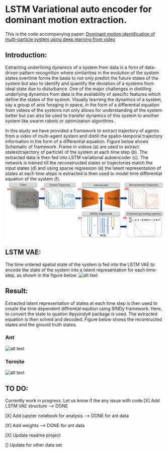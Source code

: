 
# LSTM Variational auto encoder for dominant motion extraction.

This is the code accompanying paper:
[Dominant motion identification of multi-particle system using deep learning from video](https://arxiv.org/pdf/2104.12722.pdf)

## Introduction:

Extracting underlining dynamics of a system from data is a form of data-driven pattern recognition where similarities in the evolution of the system states overtime forms the basis to not only predict the future states of the system but also to identify and quantify the deviation of a systems from ideal state due to disturbance. One of the major challenges in distilling underlying dynamics from data is the availability of specific features which define the states of the system. Visually learning the dynamics of a system, say a group of ants foraging in space, in the form of a differential equation from videos of the systems not only allows for understanding of the system better but can also be used to transfer dynamics of this system to another system like swarm robots or optimization algorithms.

In this study we have provided a framework to extract trajectory of agents from a video of multi-agent system and distill the spatio-temporal trajectory information in the form of a differential equation. Figure below shows Schematic of framework. Frame in videos (a) are used to extract states(trajectory of particle) of the system at each time step (b). The extracted data is then fed into LSTM variational autoencoder (c). The network is trained till the reconstructed states or trajectories match the input states (d) and using sparse regression (e) the latent representation of states at each time steps is extracted is then used to model time differential equation of the system (f).
![alt text](https://github.com/BaratiLab/LSTM-VAE-for-dominant-motion-extraction/blob/main/img_util/pipeline.png?raw=true) 

## LSTM VAE:
The time ordered spatial state of the system is fed into the LSTM VAE to encode the state of the system into a latent representation for each time-step, as shown in the figure below.
![alt text](https://github.com/BaratiLab/LSTM-VAE-for-dominant-motion-extraction/blob/main/img_util/gg2.gif?raw=true) 

## Result:

Extracted latent representation of states at each time step is then used to create the time dependent diffrential eqution using SINDy framework. Here, to convert the state to quation #pysindy# package is used.
The extracted equation is then solved and decoded. Figure below shows the recontructed states and the ground truth states.

### Ant
![alt text](https://github.com/BaratiLab/LSTM-VAE-for-dominant-motion-extraction/blob/main/img_util/traj2.gif?raw=true) 
### Termite
![alt text](https://github.com/BaratiLab/LSTM-VAE-for-dominant-motion-extraction/blob/main/img_util/traj_ter.gif?raw=true) 


## TO DO:
Currently work in progress. Let us know if the any issue with code
[X] Add LSTM VAE structure --> DONE

[X] Add jupyter notebook for analysis --> DONE for ant data

[X] Add weights --> DONE for ant data

[X] Update readme project

[] Update for other data set




